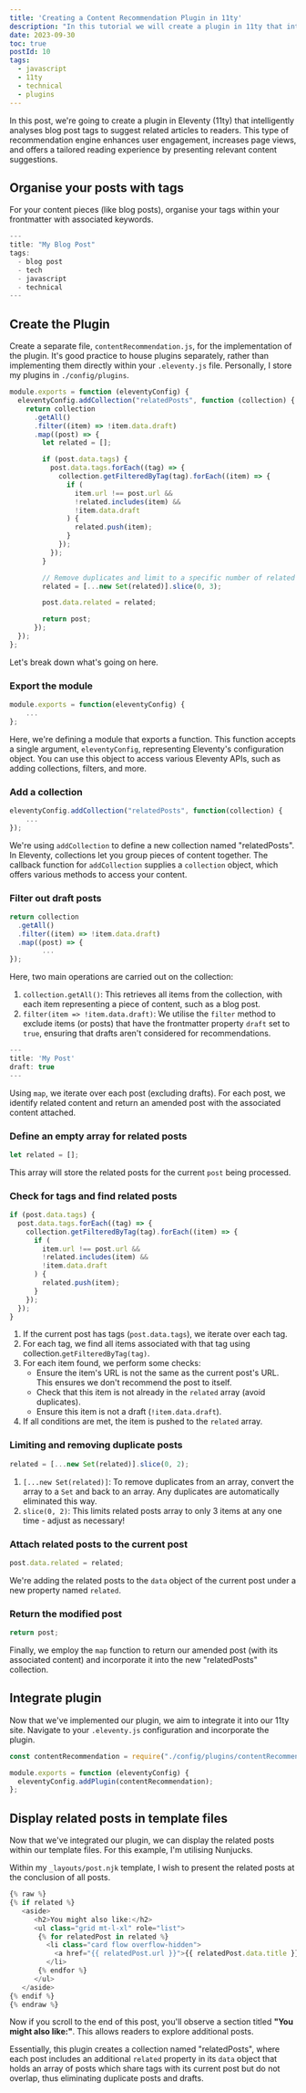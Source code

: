 ```yaml
---
title: 'Creating a Content Recommendation Plugin in 11ty'
description: "In this tutorial we will create a plugin in 11ty that intelligently analyses the tags of your blog posts to suggest related articles to your readers."
date: 2023-09-30
toc: true
postId: 10
tags:
  - javascript
  - 11ty
  - technical
  - plugins
---
```


In this post, we're going to create a plugin in Eleventy (11ty) that intelligently analyses blog post tags to suggest related articles to readers. This type of recommendation engine enhances user engagement, increases page views, and offers a tailored reading experience by presenting relevant content suggestions.

## Organise your posts with tags

For your content pieces (like blog posts), organise your tags within your frontmatter with associated keywords.

```javascript
---
title: "My Blog Post"
tags:
  - blog post
  - tech
  - javascript
  - technical
---
```

## Create the Plugin

Create a separate file, `contentRecommendation.js`, for the implementation of the plugin. It's good practice to house plugins separately, rather than implementing them directly within your `.eleventy.js` file. Personally, I store my plugins in `./config/plugins`.

```javascript
module.exports = function (eleventyConfig) {
  eleventyConfig.addCollection("relatedPosts", function (collection) {
    return collection
      .getAll()
      .filter((item) => !item.data.draft)
      .map((post) => {
        let related = [];

        if (post.data.tags) {
          post.data.tags.forEach((tag) => {
            collection.getFilteredByTag(tag).forEach((item) => {
              if (
                item.url !== post.url &&
                !related.includes(item) &&
                !item.data.draft
              ) {
                related.push(item);
              }
            });
          });
        }

        // Remove duplicates and limit to a specific number of related posts, for instance, 3
        related = [...new Set(related)].slice(0, 3);

        post.data.related = related;

        return post;
      });
  });
};
```

Let's break down what's going on here.

### Export the module

```javascript
module.exports = function(eleventyConfig) {
    ...
};
```

Here, we're defining a module that exports a function. This function accepts a single argument, `eleventyConfig`, representing Eleventy's configuration object. You can use this object to access various Eleventy APIs, such as adding collections, filters, and more.

### Add a collection

```javascript
eleventyConfig.addCollection("relatedPosts", function(collection) {
    ...
});
```

We're using `addCollection` to define a new collection named "relatedPosts". In Eleventy, collections let you group pieces of content together. The callback function for `addCollection` supplies a `collection` object, which offers various methods to access your content.

### Filter out draft posts

```javascript
return collection
  .getAll()
  .filter((item) => !item.data.draft)
  .map((post) => {
		...
});
```

Here, two main operations are carried out on the collection:

1. `collection.getAll()`: This retrieves all items from the collection, with each item representing a piece of content, such as a blog post.
2. `filter(item => !item.data.draft)`: We utilise the `filter` method to exclude items (or posts) that have the frontmatter property `draft` set to `true`, ensuring that drafts aren't considered for recommendations.

```javascript
---
title: 'My Post'
draft: true
---
```

Using `map`, we iterate over each post (excluding drafts). For each post, we identify related content and return an amended post with the associated content attached.

### Define an empty array for related posts

```javascript
let related = [];
```

This array will store the related posts for the current `post` being processed.

### Check for tags and find related posts

```javascript
if (post.data.tags) {
  post.data.tags.forEach((tag) => {
    collection.getFilteredByTag(tag).forEach((item) => {
      if (
        item.url !== post.url &&
        !related.includes(item) &&
        !item.data.draft
      ) {
        related.push(item);
      }
    });
  });
}
```

1. If the current post has tags (`post.data.tags`), we iterate over each tag.
2. For each tag, we find all items associated with that tag using collection.`getFilteredByTag(tag)`.
3. For each item found, we perform some checks:
   - Ensure the item's URL is not the same as the current post's URL. This ensures we don't recommend the post to itself.
   - Check that this item is not already in the `related` array (avoid duplicates).
   - Ensure this item is not a draft (`!item.data.draft`).
4. If all conditions are met, the item is pushed to the `related` array.

### Limiting and removing duplicate posts

```javascript
related = [...new Set(related)].slice(0, 2);
```

1. `[...new Set(related)]`: To remove duplicates from an array, convert the array to a `Set` and back to an array. Any duplicates are automatically eliminated this way.
2. `slice(0, 2)`: This limits related posts array to only 3 items at any one time - adjust as necessary!

### Attach related posts to the current post

```javascript
post.data.related = related;
```

We're adding the related posts to the `data` object of the current post under a new property named `related`.

### Return the modified post

```javascript
return post;
```

Finally, we employ the `map` function to return our amended post (with its associated content) and incorporate it into the new "relatedPosts" collection.

## Integrate plugin

Now that we've implemented our plugin, we aim to integrate it into our 11ty site. Navigate to your `.eleventy.js` configuration and incorporate the plugin.

```javascript
const contentRecommendation = require("./config/plugins/contentRecommendation");

module.exports = function (eleventyConfig) {
  eleventyConfig.addPlugin(contentRecommendation);
};
```

## Display related posts in template files

Now that we've integrated our plugin, we can display the related posts within our template files. For this example, I'm utilising Nunjucks.

Within my `_layouts/post.njk` template, I wish to present the related posts at the conclusion of all posts.

```javascript
{% raw %}
{% if related %}
   <aside>
      <h2>You might also like:</h2>
      <ul class="grid mt-l-xl" role="list">
       {% for relatedPost in related %}
         <li class="card flow overflow-hidden">
           <a href="{{ relatedPost.url }}">{{ relatedPost.data.title }}</a>
         </li>
       {% endfor %}
      </ul>
   </aside>
{% endif %}
{% endraw %}
```

Now if you scroll to the end of this post, you'll observe a section titled **"You might also like:"**. This allows readers to explore additional posts.

Essentially, this plugin creates a collection named "relatedPosts", where each post includes an additional `related` property in its `data` object that holds an array of posts which share tags with its current post but do not overlap, thus eliminating duplicate posts and drafts.